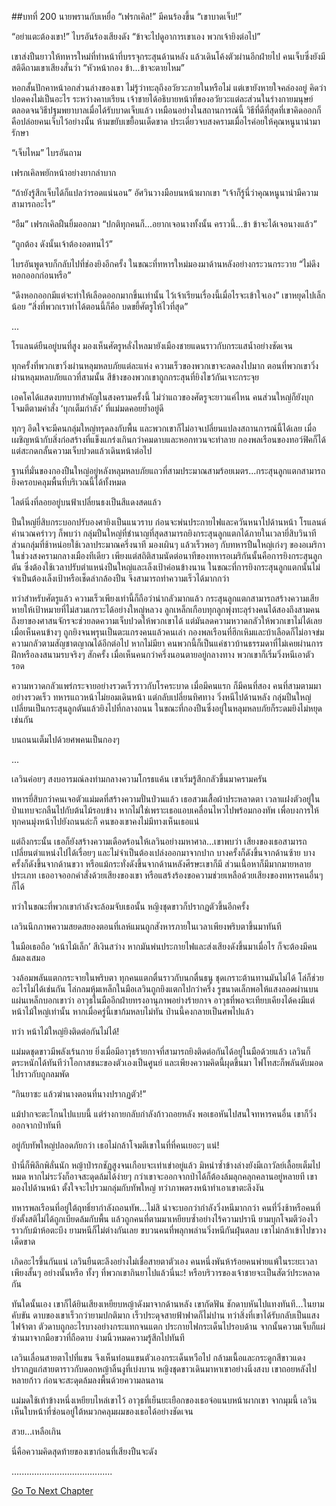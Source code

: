 ##บทที่ 200 นายพรานกับเหยื่อ
“เฟรกเคิล!” มีคนร้องขึ้น “เขาบาดเจ็บ!”


“อย่าแตะต้องเขา!” ไบรอันร้องเสียงดัง “ข้าจะไปดูอาการเขาเอง พวกเจ้ายิงต่อไป”


เขาส่งปืนยาวให้ทหารใหม่ที่ทำหน้าที่บรรจุกระสุนด้านหลัง แล้วเดินโค้งตัวผ่านอีกฝ่ายไป คนเจ็บซึ่งยังมีสติดีถามเขาเสียงสั่นว่า “หัวหน้ากอง ข้า...ข้าจะตายไหม”


หอกสั้นปักคาหน้าอกส่วนล่างของเขา ไม่รู้ว่าทะลุถึงอวัยวะภายในหรือไม่ แต่เขายังหายใจคล่องอยู่ คิดว่าปอดคงไม่เป็นอะไร ระหว่างคาบเรียน เจ้าชายได้อธิบายหน้าที่ของอวัยวะแต่ละส่วนในร่างกายมนุษย์ ตลอดจนวิธีปฐมพยาบาลเมื่อได้รับบาดเจ็บแล้ว เหมือนอย่างในสถานการณ์นี้ วิธีที่ดีที่สุดที่เขาคิดออกก็คือปล่อยคนเจ็บไว้อย่างนั้น ห้ามขยับเขยื้อนเด็ดขาด ประเดี๋ยวจบสงครามเมื่อไรค่อยให้คุณหนูนาน่ามารักษา


“เจ็บไหม” ไบรอันถาม


เฟรกเคิลพยักหน้าอย่างยากลำบาก


“ถ้ายังรู้สึกเจ็บได้ก็แปลว่ารอดแน่นอน” อัศวินวางมือบนหน้าผากเขา “เจ้าก็รู้นี่ว่าคุณหนูนาน่ามีความสามารถอะไร”


“อืม” เฟรกเคิลฝืนยิ้มออกมา “ปกติทุกคนก็...อยากเจอนางทั้งนั้น คราวนี้...ข้า ข้าจะได้เจอนางแล้ว”


“ถูกต้อง ดังนั้นเจ้าต้องอดทนไว้”


ไบรอันพูดจบก็กลับไปที่ช่องยิงอีกครั้ง ในขณะที่ทหารใหม่มองมาด้านหลังอย่างกระวนกระวาย “ไม่ดึงหอกออกก่อนหรือ”


“ดึงหอกออกมีแต่จะทำให้เลือดออกมากขึ้นเท่านั้น ไว้เจ้าเรียนเรื่องนี้เมื่อไรจะเข้าใจเอง” เขาหยุดไปเล็กน้อย “สิ่งที่พวกเราทำได้ตอนนี้ก็คือ บดขยี้ศัตรูให้ไวที่สุด”


...


โรแลนด์ยืนอยู่บนที่สูง มองเห็นศัตรูหลั่งไหลมายังเมืองชายแดนราวกับกระแสน้ำอย่างชัดเจน


ทุกครั้งที่พวกเขาวิ่งผ่านหลุมหลบภัยแต่ละแห่ง ความเร็วของพวกเขาจะลดลงไปมาก ตอนที่พวกเขาวิ่งผ่านหลุมหลบภัยแถวที่สามนั้น สีข้างของพวกเขาถูกกระสุนที่ยิงไขว้กันเจาะกระจุย


เอคโคได้แสดงบทบาทสำคัญในสงครามครั้งนี้ ไม่ว่าแถวของศัตรูจะยาวแค่ไหน คนส่วนใหญ่ก็ยังบุกโจมตีตามคำสั่ง ‘บุกเต็มกำลัง’ ที่แม่มดคอยย้ำอยู่ดี


ทุกๆ อึดใจจะมีคนกลุ่มใหญ่ทรุดลงกับพื้น และพวกเขาก็ไม่อาจเปลี่ยนแปลงสถานการณ์นี้ได้เลย เมื่อเผชิญหน้ากับสิ่งก่อสร้างที่แข็งแกร่งเกินกว่าคมดาบและหอกทวนจะทำลาย กองพลเรือนของทอว์ฟิคก็ได้แต่สะกดกลั้นความเจ็บปวดแล้วเดินหน้าต่อไป


ฐานที่มั่นของกองปืนใหญ่อยู่หลังหลุมหลบภัยแถวที่สามประมาณสามร้อยเมตร...กระสุนลูกแตกสามารถยิงครอบคลุมพื้นที่บริเวณนี้ได้ทั้งหมด


ไลต์นิ่งที่ลอยอยู่บนฟ้าเปลี่ยนธงเป็นสีแดงสดแล้ว


ปืนใหญ่ยี่สิบกระบอกปรับองศายิงเป็นแนวราบ ก่อนจะพ่นประกายไฟและควันหนาไปด้านหน้า โรแลนด์คำนวณคร่าวๆ ก็พบว่า กลุ่มปืนใหญ่ที่ชำนาญที่สุดสามารถยิงกระสุนลูกแตกได้ภายในเวลายี่สิบวินาที ส่วนกลุ่มที่ช้าหน่อยใช้เวลาประมาณครึ่งนาที มองเผินๆ แล้วเร็วพอๆ กับทหารปืนใหญ่เก่งๆ ของอเมริกาในช่วงสงครามกลางเมืองทีเดียว เพียงแต่สถิติสามนัดต่อนาทีของทหารอเมริกันนั้นคือการยิงกระสุนลูกตัน ซึ่งต้องใช้เวลาปรับตำแหน่งปืนใหญ่และเล็งเป้าค่อนข้างนาน ในขณะที่การยิงกระสุนลูกแตกนั้นไม่จำเป็นต้องเล็งเป้าหรือเช็ดลำกล้องปืน จึงสามารถทำความเร็วได้มากกว่า


ทว่าสำหรับศัตรูแล้ว ความเร็วเพียงเท่านี้ก็ถือว่าน่ากลัวมากแล้ว กระสุนลูกแตกสามารถสร้างความเสียหายให้เป้าหมายที่ไม่สวมเกราะได้อย่างใหญ่หลวง ลูกเหล็กเกือบทุกลูกพุ่งทะลุร่างคนได้สองถึงสามคน ถึงยาของศาสนจักรจะช่วยลดความเจ็บปวดให้พวกเขาได้ แต่มันลดความหวาดกลัวให้พวกเขาไม่ได้เลย เมื่อเห็นคนข้างๆ ถูกยิงจนพรุนเป็นตะแกรงคนแล้วคนเล่า กองพลเรือนที่ฮึกเหิมและบ้าเลือดก็ไม่อาจข่มความกลัวตามสัญชาตญาณได้อีกต่อไป หากไม่มียา คนพวกนี้ก็เป็นแค่ชาวบ้านธรรมดาที่ไม่เคยผ่านการฝึกหรือลงสนามรบจริงๆ สักครั้ง เมื่อเห็นคนกว่าครึ่งนอนตายอยู่กลางทาง พวกเขาก็เริ่มวิ่งหนีเอาตัวรอด


ความหวาดกลัวแพร่กระจายอย่างรวดเร็วราวกับโรคระบาด เมื่อมีคนแรก ก็มีคนที่สอง คนที่สามตามมาอย่างรวดเร็ว ทหารแถวหน้าไม่ยอมเดินหน้า แต่กลับเปลี่ยนทิศทาง วิ่งหนีไปด้านหลัง กลุ่มปืนใหญ่เปลี่ยนเป็นกระสุนลูกตันแล้วยิงไปที่กลางถนน ในขณะที่กองปืนซึ่งอยู่ในหลุมหลบภัยก็ระดมยิงไม่หยุดเช่นกัน


บนถนนเต็มไปด้วยศพคนเป็นกองๆ


...


เลวินค่อยๆ สงบอารมณ์ลงท่ามกลางความโกรธแค้น เขาเริ่มรู้สึกกลัวขึ้นมาครามครัน


ทหารยี่สิบกว่าคนเจอตัวแม่มดที่สร้างความปั่นป่วนแล้ว เธอสวมเสื้อผ้าประหลาดตา เวลาแฝงตัวอยู่ในป่าแทบจะกลืนไปกับต้นไม้รอบข้าง หากไม่ใช่เพราะเธอแอบเคลื่อนไหวไปพร้อมกองทัพ เพื่อบงการให้ทุกคนมุ่งหน้าไปยังถนนล่ะก็ คนของเขาคงไม่มีทางเห็นเธอแน่


แต่ถึงกระนั้น เธอก็ยังสร้างความเดือดร้อนให้เลวินอย่างมหาศาล...เขาพบว่า เสียงของเธอสามารถเปลี่ยนตำแหน่งไปได้เรื่อยๆ และไม่จำเป็นต้องเปล่งออกมาจากปาก บางครั้งก็ดังขึ้นจากด้านซ้าย บางครั้งก็ดังขึ้นจากด้านขวา หรือแม้กระทั่งดังขึ้นจากด้านหลังศีรษะเขาก็มี ส่วนเนื้อหาก็มีมากมายหลายประเภท เธออาจออกคำสั่งด้วยเสียงของเขา หรือแสร้งร้องขอความช่วยเหลือด้วยเสียงของทหารคนอื่นๆ ก็ได้


ทว่าในขณะที่พวกเขากำลังจะล้อมจับเธอนั้น หญิงชุดขาวก็ปรากฏตัวขึ้นอีกครั้ง


เลวินนึกภาพความสยดสยองตอนที่เลห์แมนถูกสังหารภายในเวลาเพียงพริบตาขึ้นมาทันที


ในมือเธอถือ ‘หน้าไม้เล็ก’ สีเงินสว่าง หากมันพ่นประกายไฟและส่งเสียงดังขึ้นมาเมื่อไร ก็จะต้องมีคนล้มลงเสมอ


วงล้อมพลันแตกกระจายในพริบตา ทุกคนแตกตื่นราวกับนกตื่นธนู ชุดเกราะต้านทานมันไม่ได้ โล่ก็ช่วยอะไรไม่ได้เช่นกัน โล่กลมหุ้มเหล็กในมือเลวินถูกยิงแตกไปกว่าครึ่ง รูขนาดเล็กพอให้แสงลอดผ่านบนแผ่นเหล็กบอกเขาว่า อาวุธในมืออีกฝ่ายทรงอานุภาพอย่างร้ายกาจ อาวุธที่พอจะเทียบเคียงได้คงมีแต่หน้าไม้ใหญ่เท่านั้น หากเมื่อครู่นี้เขาก้มหลบไม่ทัน ป่านนี้คงกลายเป็นศพไปแล้ว


ทว่า หน้าไม้ใหญ่ยิงติดต่อกันไม่ได้!


แม่มดชุดขาวมีพลังเร้นกาย ยิ่งเมื่อมีอาวุธร้ายกาจที่สามารถยิงติดต่อกันได้อยู่ในมือด้วยแล้ว เลวินก็ตระหนักได้ทันทีว่าโอกาสชนะของตัวเองเป็นศูนย์ และเพียงความคิดนี้ผุดขึ้นมา ไฟโทสะก็พลันดับมอดไปราวกับถูกลมพัด


“กินยาซะ แล้วฆ่านางตอนที่นางปรากฏตัว!”


แม้ปากจะตะโกนไปแบบนี้ แต่ร่างกายกลับกำลังก้าวถอยหลัง พอเธอหันไปสนใจทหารคนอื่น เขาก็วิ่งออกจากป่าทันที


อยู่กับทัพใหญ่ปลอดภัยกว่า เธอไม่กล้าโจมตีเขาในที่ที่คนเยอะๆ แน่!


ป่านี่ก็พิลึกพิลั่นนัก หญ้าป่ารกชัฏสูงจนเกือบจะเท่าเข่าอยู่แล้ว มิหนำซ้ำข้างล่างยังมีเถาวัลย์เลื้อยเต็มไปหมด หากไม่ระวังก็อาจสะดุดล้มได้ง่ายๆ กว่าเขาจะออกจากป่าได้ก็ต้องล้มลุกคลุกคลานอยู่หลายที เขามองไปด้านหน้า ตั้งใจจะไปรวมกลุ่มกับทัพใหญ่ ทว่าภาพตรงหน้าทำเอาเขาตะลึงงัน


ทหารพลเรือนที่อยู่ใต้ฤทธิ์ยากำลังถอนทัพ...ไม่สิ น่าจะบอกว่ากำลังวิ่งหนีมากกว่า คนที่วิ่งช้าหรือคนที่ยังตั้งสติไม่ได้ถูกเบียดล้มกับพื้น แล้วถูกคนที่ตามมาเหยียบซ้ำอย่างไร้ความปรานี ยามบุกโจมตีว่องไวราวกับม้าห้อตะบึง ยามหนีก็ไม่ต่างกันเลย ขบวนคนที่พลุกพล่านวิ่งหนีกันฝุ่นตลบ เขาไม่กล้าเข้าไปขวางเด็ดขาด


เกิดอะไรขึ้นกันแน่ เลวินยืนตะลึงอย่างไม่เชื่อสายตาตัวเอง คนหนึ่งพันห้าร้อยคนพ่ายแพ้ในระยะเวลาเพียงสั้นๆ อย่างนั้นหรือ ทั้งๆ ที่พวกเขากินยาไปแล้วนี่นะ! หรือบริวารของเจ้าชายจะเป็นสัตว์ประหลาดกัน


ทันใดนั้นเอง เขาก็ได้ยินเสียงเหยียบหญ้าดังมาจากด้านหลัง เขากัดฟัน ชักดาบหันไปแทงทันที...ในยามคับขัน ดาบของเขาเร็วกว่ายามปกติมาก เร็วประดุจสายฟ้าฟาดก็ไม่ปาน ทว่าสิ่งที่เขาได้รับกลับเป็นแสงไฟจ้าตา ตัวดาบถูกอะไรบางอย่างกระแทกจนแตก ประกายไฟกระเด็นไปรอบด้าน จากนั้นความเจ็บก็แผ่ซ่านมาจากมือขวาที่ถือดาบ ง่ามนิ้วหมดความรู้สึกไปทันที


เลวินเลื่อนสายตาไปที่แขน จึงเห็นท่อนแขนตัวเองกระเด็นหวือไป กล้ามเนื้อและกระดูกสีขาวแดงปรากฏแก่สายตาราวกับดอกหญ้าลิ้นงูที่เบ่งบาน หญิงชุดขาวเดินมาหาเขาอย่างนิ่งสงบ เขาถอยหลังไปหลายก้าว ก่อนจะสะดุดล้มลงพื้นด้วยความลนลาน


แม่มดใช้เท้าข้างหนึ่งเหยียบไหล่เขาไว้ อาวุธที่เย็นยะเยือกของเธอจ่อแนบหน้าผากเขา จากมุมนี้ เลวินเห็นใบหน้าที่ซ่อนอยู่ใต้หมวกคลุมผมของเธอได้อย่างชัดเจน


สวย...เหลือเกิน


นี่คือความคิดสุดท้ายของเขาก่อนที่เสียงปืนจะดัง


........................................




[Go To Next Chapter]( ./113.md)